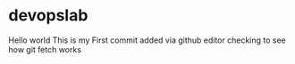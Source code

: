 # devopslab
Hello world
This is my First commit
added via github editor
checking to see how git fetch works

